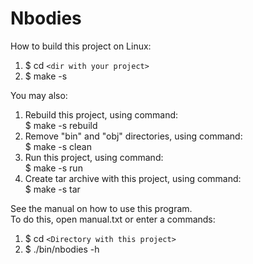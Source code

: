 # Nbodies
How to build this project on Linux:  
1. $ cd `<dir with your project>`  
2. $ make -s 

You may also:  
1. Rebuild this project, using command:  
   $ make -s rebuild
2. Remove \"bin\" and \"obj\" directories, using command:  
   $ make -s clean
3. Run this project, using command:  
   $ make -s run
4. Create tar archive with this project,
using command:  
$ make -s tar 

See the manual on how to use this program.  
To do this, open manual.txt or enter a commands:  
1. $ cd `<Directory with this project>`  
2. $ ./bin/nbodies -h  
